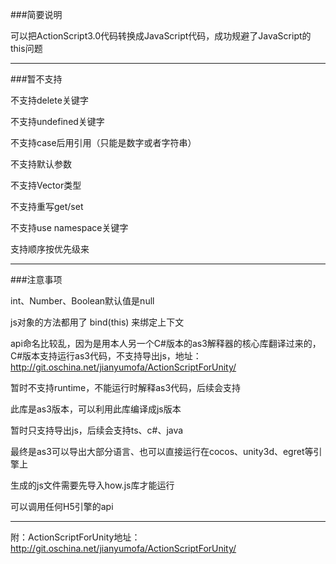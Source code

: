 ###简要说明

可以把ActionScript3.0代码转换成JavaScript代码，成功规避了JavaScript的this问题

----------------------------------------------------------------------------------------------------------------------

###暂不支持

不支持delete关键字

不支持undefined关键字

不支持case后用引用（只能是数字或者字符串）

不支持默认参数

不支持Vector类型

不支持重写get/set

不支持use namespace关键字

支持顺序按优先级来

----------------------------------------------------------------------------------------------------------------------

###注意事项

int、Number、Boolean默认值是null

js对象的方法都用了 bind(this) 来绑定上下文

api命名比较乱，因为是用本人另一个C#版本的as3解释器的核心库翻译过来的，C#版本支持运行as3代码，不支持导出js，地址：http://git.oschina.net/jianyumofa/ActionScriptForUnity/

暂时不支持runtime，不能运行时解释as3代码，后续会支持

此库是as3版本，可以利用此库编译成js版本

暂时只支持导出js，后续会支持ts、c#、java

最终是as3可以导出大部分语言、也可以直接运行在cocos、unity3d、egret等引擎上

生成的js文件需要先导入how.js库才能运行

可以调用任何H5引擎的api

----------------------------------------------------------------------------------------------------------------------

附：ActionScriptForUnity地址：http://git.oschina.net/jianyumofa/ActionScriptForUnity/